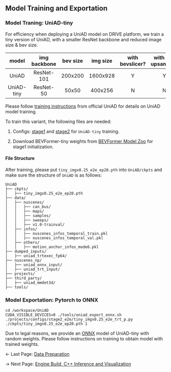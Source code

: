 
## Model Training and Exportation
### Model Traning: UniAD-tiny
For efficiency when deploying a UniAD model on DRIVE platform, we train a tiny version of UniAD, with a smaller ResNet backbone and reduced image size & bev size.

| model | img backbone | bev size | img size | with bevslicer? | with bev upsample? |
| :---: | :---: | :---: | :---: | :---:|:---:| 
| UniAD  | ResNet-101| 200x200  | 1600x928 | Y | Y |
| UniAD-tiny | ResNet-50 | 50x50 | 400x256 | N  | N |


Please follow [training instructions](https://github.com/OpenDriveLab/UniAD/blob/main/docs/TRAIN_EVAL.md) from official UniAD for details on UniAD model training.

To train this variant, the following files are needed:

1. Configs: [stage1](../projects/configs/stage1_track_map/tiny_imgx0.25_track_map.py) and [stage2](../projects/configs/stage2_e2e/tiny_imgx0.25_e2e.py) for `UniAD-tiny` training.

2. Download BEVFormer-tiny weights from [BEVFormer Model Zoo](https://github.com/fundamentalvision/BEVFormer?tab=readme-ov-file#model-zoo) for stage1 initialization.

#### File Structure

After training, please put `tiny_imgx0.25_e2e_ep20.pth` into `UniAD/ckpts` and make sure the structure of `UniAD` is as follows:
```
UniAD
├── ckpts/
│   ├── tiny_imgx0.25_e2e_ep20.pth
├── data/
│   ├── nuscenes/
│   │   ├── can_bus/
│   │   ├── maps/
│   │   ├── samples/
│   │   ├── sweeps/
│   │   ├── v1.0-trainval/
│   ├── infos/
│   │   ├── nuscenes_infos_temporal_train.pkl
│   │   ├── nuscenes_infos_temporal_val.pkl
│   ├── others/
│   │   ├── motion_anchor_infos_mode6.pkl
├── dumped_inputs/
│   ├── uniad_trtexec_fp64/
├── nuscenes_np/
│   ├── uniad_onnx_input/
│   ├── uniad_trt_input/
├── projects/
├── third_party/
│   ├── uniad_mmdet3d/
├── tools/
```

### Model Exportation: Pytorch to ONNX
```
cd /workspace/UniAD
CUDA_VISIBLE_DEVICES=0 ./tools/uniad_export_onnx.sh ./projects/configs/stage2_e2e/tiny_imgx0.25_e2e_trt_p.py ./ckpts/tiny_imgx0.25_e2e_ep20.pth 1
```

Due to legal reasons, we provide an [ONNX](../onnx/uniad_tiny_dummy.onnx) model of UniAD-tiny with random weights. Please follow instructions on training to obtain model with trained weights.

<- Last Page: [Data Preparation](data_prep.md)

-> Next Page: [Engine Build, C++ Inference and Visualization](../inference_app/README.md)

